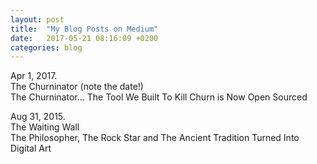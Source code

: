 ```yaml
---
layout: post
title:  "My Blog Posts on Medium"
date:   2017-05-21 08:16:09 +0200
categories: blog
---
```


Apr 1, 2017. <br>The Churninator (note the date!)<br>
<a src="https://medium.com/@ghostfacecoder/the-churninator-the-tool-we-built-to-kill-churn-is-now-open-sourced-you-may-not-want-your-e5155865dc4e" alt="The Churninator Blog post">The Churninator… The Tool We Built To Kill Churn is Now Open Sourced</a>

Aug 31, 2015. <br>The Waiting Wall<br>
<a src="https://medium.com/@ghostfacecoder/the-philosopher-the-rock-star-and-the-ancient-tradition-turned-into-digital-art-c27c66952f81" alt="The Waiting Wall Blog post">The Philosopher, The Rock Star and The Ancient Tradition Turned Into Digital Art</a>
